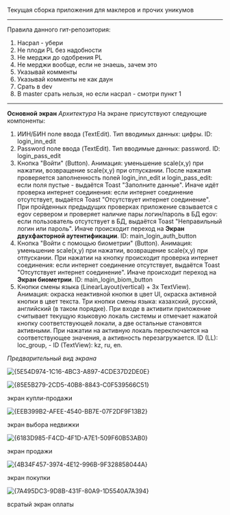 Текущая сборка приложения для маклеров и прочих уникумов
_____________________________________________________________
Правила данного гит-репозитория:
1. Насрал - убери
2. Не плоди PL без надобности
3. Не мерджи до одобрения PL
4. Не мерджи вообще, если не знаешь, зачем это
5. Указывай комменты
6. Указывай комменты не как даун
7. Срать в dev
8. В master срать нельзя, но если насрал - смотри пункт 1
______________________________________________________________

**Основной экран**
_Архитектура_
На экране присутствуют следующие компоненты:
1. ИИН/БИН поле ввода (TextEdit). Тип вводимых данных: цифры. ID: login_inn_edit
2. Password поле ввода (TextEdit). Тип вводимые данных: password. ID: login_pass_edit
3. Кнопка "Войти" (Button). Анимация: уменьшение scale(x,y) при нажатии, возвращение scale(x,y) при отпускании. После нажатия проверяется заполненность полей login_inn_edit и login_pass_edit: если поля пустые - выдаётся Toast "Заполните данные". Иначе идёт проверка интернет соединения: если интернет соединение отсутствует, выдаётся Toast "Отсутствует интернет соединение". При пройденных предыдущих проверках приложение свзывается с egov сервером и проверяет наличие пары логин/пароль в БД egov: если пользователь отсутствует в БД, выдаётся Toast "Неправильный логин или пароль". Иначе происходит переход на **Экран двухфакторной аутентификации**. ID: main_login_auth_button
4. Кнопка "Войти с помощью биометрии" (Button). Анимация: уменьшение scale(x,y) при нажатии, возвращение scale(x,y) при отпускании. При нажатии на кнопку происходит проверка интернет соединения: если интернет соединение отсутствует, выдаётся Toast "Отсутствует интернет соединение". Иначе происходит переход на **Экран биометрии**. ID: main_login_biom_button
5. Кнопки смены языка (LinearLayout(vertical) + 3x TextView). Анимация: окраска неактивной кнопки в цвет UI, окраска активной кнопки в цвет текста. Три кнопки смены языка: казахский, русский, английский (в таком порядке). При входе в активити приложение считывает текущую языковую локаль системы и отмечает нажатой кнопку соответствующей локали, а две остальные становятся активными. При нажатии на активную локаль переключается на соответствующее значения, а активность перезагружается. ID (LL): loc_group, - ID (TextView): kz, ru, en. 

_Предварительный вид экрана_

![{5E54D974-1C16-4BC3-A897-4CDE37D2DE0E}](https://github.com/user-attachments/assets/e30314d9-01e5-419d-a1d9-9a22fe845c1a)



![{85E5B279-2CD5-40B8-8843-C0F539566C51}](https://github.com/user-attachments/assets/892d0980-1398-4690-972a-2e904354d693)

экран купли-продажи

![{EEB399B2-AFEE-4540-BB7E-07F2DF9F13B2}](https://github.com/user-attachments/assets/9cbfacdb-9728-46d0-8584-3879c7948d65)

экран выбора недвижки

![{6183D985-F4CD-4F1D-A7E1-509F60B53AB0}](https://github.com/user-attachments/assets/1242987c-47d0-4042-8102-89229a6e443c)

экран продажи

![{4B34F457-3974-4E12-996B-9F328858044A}](https://github.com/user-attachments/assets/1f6c638c-3950-47b1-8b90-c4f1db154fc6)

экран покупки

![{7A495DC3-9D8B-431F-80A9-1D5540A7A394}](https://github.com/user-attachments/assets/4158bc38-8050-45e9-a344-c276a02f387c)

всратый экран оплаты


